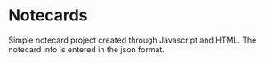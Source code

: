 Notecards
==========
Simple notecard project created through Javascript and HTML. The notecard info is entered in the json format.